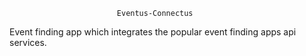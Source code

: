                             Eventus-Connectus

Event finding app which integrates the popular event finding apps api services.
